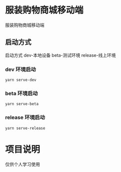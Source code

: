 # 服装购物商城移动端

服装购物商城移动端

## 启动方式

启动方式 dev-本地设备 beta-测试环境 release-线上环境

### dev 环境启动

```
yarn serve-dev
```

### beta 环境启动

```
yarn serve-beta
```

### release 环境启动

```
yarn serve-release
```

# 项目说明

仅供个人学习使用
